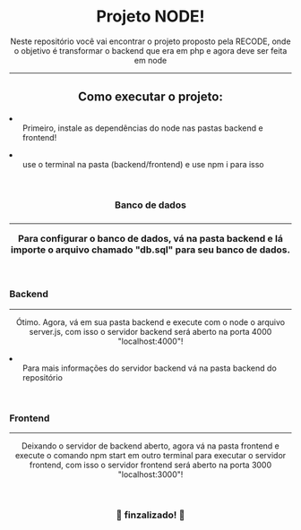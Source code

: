 <h1 align="center">
    Projeto NODE!
</h1>
<p align="center">Neste repositório você vai encontrar o projeto proposto pela RECODE, onde o objetivo é transformar o backend que era em php e agora deve ser feita em node</p>
<hr>
<h2 align="center">
    Como executar o projeto:
</h2>
<li>
    <ul>Primeiro, instale as dependências do node nas pastas backend e frontend!</ul>
    <li><ul>use o terminal na pasta (backend/frontend) e use <a>npm i</a> para isso</ul>
</li>
<br>
<h3 align="center">Banco de dados<h3>
<hr>
<p align="center">Para configurar o banco de dados, vá na pasta backend e lá importe o arquivo chamado "db.sql" para seu banco de dados.</p>
<br>
<h3>Backend</h3>
<hr>
<p align="center">Ótimo. Agora, vá em sua pasta backend e execute com o node o arquivo server.js, com isso o servidor backend será aberto na porta 4000 "localhost:4000"!</p>
<li><ul>Para mais informações do servidor backend vá na pasta backend do repositório</ul></li>
<br>
<h3>Frontend</h3>
<hr>
<p align="center">Deixando o servidor de backend aberto, agora vá na pasta frontend e execute o comando npm start em outro terminal para executar o servidor frontend,
com isso o servidor frontend será aberto na porta 3000 "localhost:3000"!</p>
<br>
<h3 align="center">
   🌌 finzalizado! 🌌
</h3>

